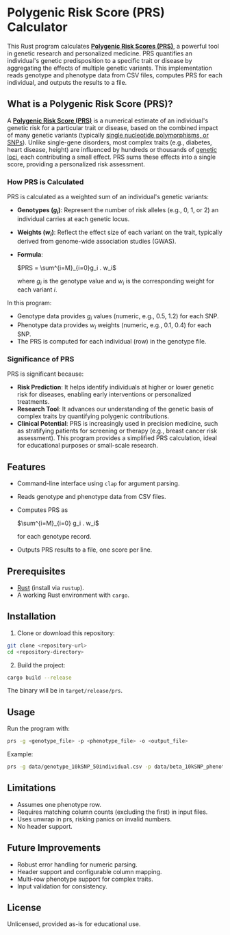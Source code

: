 # Polygenic Risk Score (PRS) Calculator

This Rust program calculates **[Polygenic Risk Scores (PRS)](https://en.wikipedia.org/wiki/Polygenic_score)**, a powerful tool in genetic research and personalized medicine. PRS quantifies an individual's genetic predisposition to a specific trait or disease by aggregating the effects of multiple genetic variants. This implementation reads genotype and phenotype data from CSV files, computes PRS for each individual, and outputs the results to a file.

## What is a Polygenic Risk Score (PRS)?
A **[Polygenic Risk Score (PRS)](https://en.wikipedia.org/wiki/Locus_(genetics))** is a numerical estimate of an individual's genetic risk for a particular trait or disease, based on the combined impact of many genetic variants (typically [single nucleotide polymorphisms, or SNPs](https://en.wikipedia.org/wiki/Single-nucleotide_polymorphism)). Unlike single-gene disorders, most complex traits (e.g., diabetes, heart disease, height) are influenced by hundreds or thousands of [genetic loci](https://en.wikipedia.org/wiki/Locus_(genetics)), each contributing a small effect. PRS sums these effects into a single score, providing a personalized risk assessment.

### How PRS is Calculated
PRS is calculated as a weighted sum of an individual's genetic variants:
- **Genotypes $(g_i)$**: Represent the number of risk alleles (e.g., 0, 1, or 2) an individual carries at each genetic locus.
- **Weights $(w_i)$**: Reflect the effect size of each variant on the trait, typically derived from genome-wide association studies (GWAS).
- **Formula**:  

  $PRS = \sum^{i=M}_{i=0}g_i . w_i$

  where $g_i$ is the genotype value and $w_i$ is the corresponding weight for each variant $i$.

In this program:
- Genotype data provides $g_i$ values (numeric, e.g., 0.5, 1.2) for each SNP.
- Phenotype data provides $w_i$ weights (numeric, e.g., 0.1, 0.4) for each SNP.
- The PRS is computed for each individual (row) in the genotype file.

### Significance of PRS
PRS is significant because:
- **Risk Prediction**: It helps identify individuals at higher or lower genetic risk for diseases, enabling early interventions or personalized treatments.
- **Research Tool**: It advances our understanding of the genetic basis of complex traits by quantifying polygenic contributions.
- **Clinical Potential**: PRS is increasingly used in precision medicine, such as stratifying patients for screening or therapy (e.g., breast cancer risk assessment).
This program provides a simplified PRS calculation, ideal for educational purposes or small-scale research.

## Features
- Command-line interface using `clap` for argument parsing.
- Reads genotype and phenotype data from CSV files.
- Computes PRS as 

  $\sum^{i=M}_{i=0} g_i . w_i$

  for each genotype record.
- Outputs PRS results to a file, one score per line.

## Prerequisites
- [Rust](https://www.rust-lang.org/tools/install) (install via `rustup`).
- A working Rust environment with `cargo`.

## Installation
1. Clone or download this repository:
```bash
git clone <repository-url>
cd <repository-directory>
```

2. Build the project:
```bash
cargo build --release
```

The binary will be in `target/release/prs`.

## Usage
Run the program with:

```bash
prs -g <genotype_file> -p <phenotype_file> -o <output_file>
```

Example:

```bash
prs -g data/genotype_10kSNP_50individual.csv -p data/beta_10kSNP_phenotype0.csv -o prs_10kSNP_50individual.csv
```

## Limitations
- Assumes one phenotype row.
- Requires matching column counts (excluding the first) in input files.
- Uses unwrap in prs, risking panics on invalid numbers.
- No header support.

## Future Improvements
- Robust error handling for numeric parsing.
- Header support and configurable column mapping.
- Multi-row phenotype support for complex traits.
- Input validation for consistency.

## License
Unlicensed, provided as-is for educational use.
